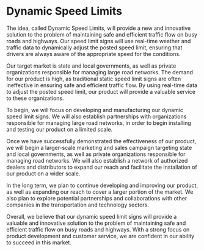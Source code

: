 # Dynamic Speed Limits
The idea, called Dynamic Speed Limits, will provide a new and innovative solution to the problem of maintaining safe and efficient traffic flow on busy roads and highways. Our speed limit signs will use real-time weather and traffic data to dynamically adjust the posted speed limit, ensuring that drivers are always aware of the appropriate speed for the conditions.

Our target market is state and local governments, as well as private organizations responsible for managing large road networks. The demand for our product is high, as traditional static speed limit signs are often ineffective in ensuring safe and efficient traffic flow. By using real-time data to adjust the posted speed limit, our product will provide a valuable service to these organizations.

To begin, we will focus on developing and manufacturing our dynamic speed limit signs. We will also establish partnerships with organizations responsible for managing large road networks, in order to begin installing and testing our product on a limited scale.

Once we have successfully demonstrated the effectiveness of our product, we will begin a larger-scale marketing and sales campaign targeting state and local governments, as well as private organizations responsible for managing road networks. We will also establish a network of authorized dealers and distributors to expand our reach and facilitate the installation of our product on a wider scale.

In the long term, we plan to continue developing and improving our product, as well as expanding our reach to cover a larger portion of the market. We also plan to explore potential partnerships and collaborations with other companies in the transportation and technology sectors.

Overall, we believe that our dynamic speed limit signs will provide a valuable and innovative solution to the problem of maintaining safe and efficient traffic flow on busy roads and highways. With a strong focus on product development and customer service, we are confident in our ability to succeed in this market.
